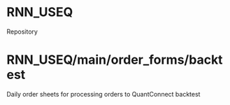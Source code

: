 # RNN_USEQ
Repository 

# RNN_USEQ/main/order_forms/backtest
Daily order sheets for processing orders to QuantConnect backtest
